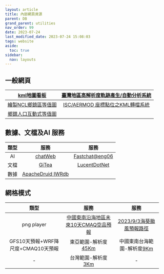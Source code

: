 ```yaml
---
layout: article
title: 內部網頁資源
parent: DB
grand_parent: utilities
nav_order: 99
date: 2023-07-24
last_modified_date: 2023-07-24 15:08:03
tags: website
aside:
  toc: true
sidebar:
  nav: layouts
---
```


## 一般網頁

|[kml地圖看板](http://200.200.31.47/Leaflet.FileLayer/dev/index.html)|[臺灣地區高解析度軌跡產生/自動分析系統](http://200.200.31.47/traj2.html)
|:-:|:-:|
|[繪製NCL鄉鎮區等值圖](http://200.200.31.47/chrpleth.html)|[ISC/AERMOD 座標點位之KML轉檔系統](http://200.200.31.47/iscParser.html)
|[鄉鎮人口互動式等值圖](http://200.200.31.47/Interactive_Choropleth_Map/example.html)|

## 數據、文檔及AI 服務

類型|服務|服務
|:-:|:-:|:-:|
AI|[chatWeb](http://200.200.31.47:7860/)|[Fastchat@eng06](http://200.200.32.153:55082/)
文檔|[GiTea](http://demoiis.sinotech-eng.com:3000/)|[LucentDotNet](http://iiseng2023.sinotech-eng.com/fts)|[solr search engine](http://200.200.31.47:5000)
數據|[ApacheDruid IWRdb](http://200.200.32.195:8888/unified-console.html)|

## 網格模式

類型|服務|服務
|:-:|:-:|:-:|
png player|[中國東南沿海地區未來10天CMAQ空品預報](http://200.200.31.47/time-bar/)|[2023/9/3海葵颱風預報路徑](http://200.200.31.47/p.gif)
GFS10天預報+WRF降尺度+CMAQ10天預報|東亞範圍-解析度[45Km](http://200.200.31.47:8084/)|中國東南台海範圍-解析度[9Km](http://200.200.31.47:8085/)
-|台灣範圍-解析度[3Km](http://200.200.31.47:8086/)|-

